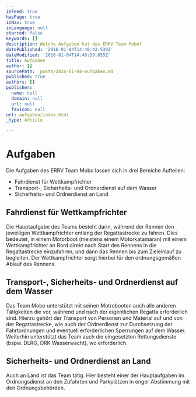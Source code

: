 ```yaml
---
inFeed: true
hasPage: true
inNav: true
inLanguage: null
starred: false
keywords: []
description: Welche Aufgaben hat das ERRV Team Mobo?
datePublished: '2016-01-04T14:40:42.539Z'
dateModified: '2016-01-04T14:40:39.855Z'
title: Aufgaben
author: []
sourcePath: _posts/2016-01-04-aufgaben.md
published: true
authors: []
publisher:
  name: null
  domain: null
  url: null
  favicon: null
url: aufgaben/index.html
_type: Article

---
```

# Aufgaben

Die Aufgaben des ERRV Team Mobo lassen sich in drei Bereiche Aufteilen:

* Fahrdienst für Wettkampfrichter
* Transport-, Sicherheits- und Ordnerdienst auf dem Wasser
* Sicherheits- und Ordnerdienst an Land

## Fahrdienst für Wettkampfrichter

Die Hauptaufgabe des Teams besteht darin, während der Rennen den jeweiligen Wettkampfrichter entlang der Regattastrecke zu fahren. Dies bedeutet, in einem Motorboot (meistens einem Motorkatamaran) mit einem Wettkampfrichter an Bord direkt nach Start des Rennens in die Regattastrecke einzufahren, und dann das Rennen bis zum Zieleinlauf zu begleiten. Der Wettkampfrichter sorgt hierbei für den ordnungsgemäßen Ablauf des Rennens.

## Transport-, Sicherheits- und Ordnerdienst auf dem Wasser

Das Team Mobo unterstützt mit seinen Motrobooten auch alle anderen Tätigkeiten die vor, während und nach der eigentlichen Regatta erforderlich sind. Hierzu gehört der Transport von Personen und Material auf und von der Regattastrecke, wie auch der Ordnerdienst zur Durchsetzung der Fahrtordnungen und eventuell erforderlichen Sperrungen auf dem Wasser. Weiterhin unterstützt das Team auch die eingesetzten Rettungsdienste (bspw. DLRG, DRK Wasserwacht), wo erforderlich.

## Sicherheits- und Ordnerdienst an Land

Auch an Land ist das Team tätig. Hier besteht einer der Hauptaufgaben im Ordnungsdienst an den Zufahrten und Parkplätzen in enger Abstimmung mit den Ordnungsbehörden.